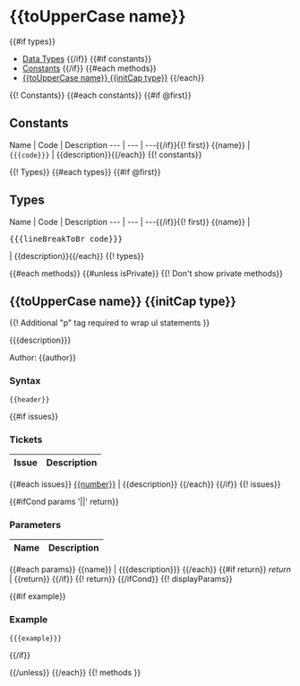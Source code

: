 # {{toUpperCase name}}

{{#if types}}
- [Data Types](#dataTypes)
{{/if}}
{{#if constants}}
- [Constants](#constants)
{{/if}}
{{#each methods}}
- [{{toUpperCase name}} {{initCap type}}](#{{name}})
{{/each}}


{{! Constants}}
{{#each constants}}
{{#if @first}}
## <a name="constants"></a>Constants

Name | Code | Description
--- | --- | ---{{/if}}{{! first}}
{{name}} | `{{{code}}}` | {{description}}{{/each}}
{{! constants}}


{{! Types}}
{{#each types}}
{{#if @first}}
## <a name="types"></a>Types

Name | Code | Description
--- | --- | ---{{/if}}{{! first}}
{{name}} | <pre>{{{lineBreakToBr code}}}</pre> | {{description}}{{/each}}
{{! types}}


{{#each methods}}
{{#unless isPrivate}} {{! Don't show private methods}}
## <a name="{{name}}"></a>{{toUpperCase name}} {{initCap type}}


{{! Additional "p" tag required to wrap ul statements }}
<p>
{{{description}}}
</p>
Author: {{author}}

### Syntax
```plsql
{{header}}
```

{{#if issues}}
### Tickets
Issue | Description
--- | ---
{{#each issues}}
[{{number}}](/issues/{{number}}) | {{description}}
{{/each}}
{{/if}} {{! issues}}


{{#ifCond params '||' return}}
### Parameters
Name | Description
--- | ---
{{#each params}}
{{name}} | {{{description}}}
{{/each}}
{{#if return}}
*return* | {{return}}
{{/if}} {{! return}}
{{/ifCond}} {{! displayParams}}


{{#if example}}
### Example
```plsql
{{{example}}}
```
{{/if}}



{{/unless}}
{{/each}} {{! methods }}
